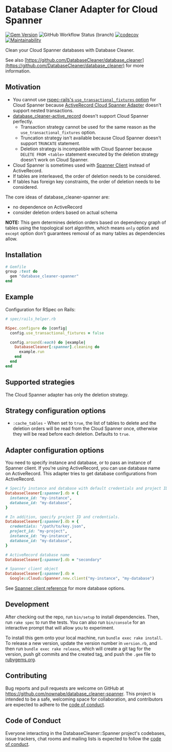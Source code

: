 # Database Claner Adapter for Cloud Spanner

[![Gem Version](https://badge.fury.io/rb/database_cleaner-spanner.svg)](https://badge.fury.io/rb/database_cleaner-spanner)
![GitHub Workflow Status (branch)](https://img.shields.io/github/workflow/status/nownabe/database_cleaner-spanner/test/main)
[![codecov](https://codecov.io/gh/nownabe/database_cleaner-spanner/branch/main/graph/badge.svg?token=y5Dg4FpCeX)](https://codecov.io/gh/nownabe/database_cleaner-spanner)
[![Maintainability](https://api.codeclimate.com/v1/badges/ea64a23ba2c1785963e8/maintainability)](https://codeclimate.com/github/nownabe/database_cleaner-spanner/maintainability)

Clean your Cloud Spanner databases with Database Cleaner.

See also [https://github.com/DatabaseCleaner/database_cleaner](https://github.com/DatabaseCleaner/database_cleaner) for more information.

## Motivation

* You cannot use [rspec-rails's `use_transactional_fixtures` option](https://relishapp.com/rspec/rspec-rails/v/6-0/docs/transactions) for Cloud Spanner because
  [ActiveRecord Cloud Spanner Adapter](https://github.com/googleapis/ruby-spanner-activerecord) doesn't support nested transactions.
* [database_cleaner-active_record](https://github.com/DatabaseCleaner/database_cleaner-active_record) doesn't support Cloud Spanner perfectly.
  * Transaction strategy cannot be used for the same reason as the `use_transactional_fixtures` option.
  * Truncation strategy isn't available because Cloud Spanner doesn't support `TRUNCATE` statement.
  * Deletion strategy is incompatible with Cloud Spanner because `DELETE FROM <table>` statement executed by the deletion strategy doesn't work on Cloud Spanner.
* Cloud Spanner is sometimes used with [Spanner Client](https://github.com/googleapis/ruby-spanner) instead of ActiveRecord.
* If tables are interleaved, the order of deletion needs to be considered.
* If tables has foreign key constraints, the order of deletion needs to be considered.

The core ideas of database_cleaner-spanner are:

* no dependence on ActiveRecord
* consider deletion orders based on actual schema

**NOTE:** This gem determines deletion orders based on dependency graph of tables using the topological sort algorithm, which means `only` option and `except` option don't guarantees removal of as many tables as dependencies allow.

## Installation

```ruby
# Gemfile
group :test do
  gem "database_cleaner-spanner"
end
```

## Example

Configuration for RSpec on Rails:

```ruby
# spec/rails_helper.rb

RSpec.configure do |config|
  config.use_transactional_fixtures = false

  config.around(:each) do |example|
    DatabaseCleaner[:spanner].cleaning do
      example.run
    end
  end
end
```

## Supported strategies

The Cloud Spanner adapter has only the deletion strategy.

## Strategy configuration options

* `:cache_tables` - When set to `true`, the list of tables to delete and the deletion orders will be
  read from the Cloud Spanner once, otherwise they will be read before each deletion. Defaults to
  `true`.

## Adapter configuration options

You need to specify instance and database, or to pass an instance of Spanner client.
If you're using ActiveRecord, you can use database name on ActiveRecord.
This adapter tries to get database configurations from ActiveRecord.

```ruby
# Specify instance and database with default credentials and project ID.
DatabaseCleaner[:spanner].db = {
  instance_id: "my-instance",
  database_id: "my-database",
}

# In addition, specify project ID and credentials.
DatabaseCleaner[:spanner].db = {
  credentials: "/path/to/key.json",
  project_id: "my-project",
  instance_id: "my-instance",
  database_id: "my-database",
}

# ActiveRecord database name
DatabaseCleaner[:spanner].db = "secondary"

# Spanner client object
DatabaseCleaner[:spanner].db =
  Google::Cloud::Spanner.new.client("my-instance", "my-database")
```

See [Spanner client reference](https://googleapis.dev/ruby/google-cloud-spanner/latest/Google/Cloud/Spanner.html#new-class_method) for more database options.

## Development

After checking out the repo, run `bin/setup` to install dependencies. Then, run `rake spec` to run the tests. You can also run `bin/console` for an interactive prompt that will allow you to experiment.

To install this gem onto your local machine, run `bundle exec rake install`. To release a new version, update the version number in `version.rb`, and then run `bundle exec rake release`, which will create a git tag for the version, push git commits and the created tag, and push the `.gem` file to [rubygems.org](https://rubygems.org).

## Contributing

Bug reports and pull requests are welcome on GitHub at https://github.com/nownabe/database_cleaner-spanner. This project is intended to be a safe, welcoming space for collaboration, and contributors are expected to adhere to the [code of conduct](https://github.com/nownabe/database_cleaner-spanner/blob/main/CODE_OF_CONDUCT.md).

## Code of Conduct

Everyone interacting in the DatabaseCleaner::Spanner project's codebases, issue trackers, chat rooms and mailing lists is expected to follow the [code of conduct](https://github.com/nownabe/database_cleaner-spanner/blob/main/CODE_OF_CONDUCT.md).
